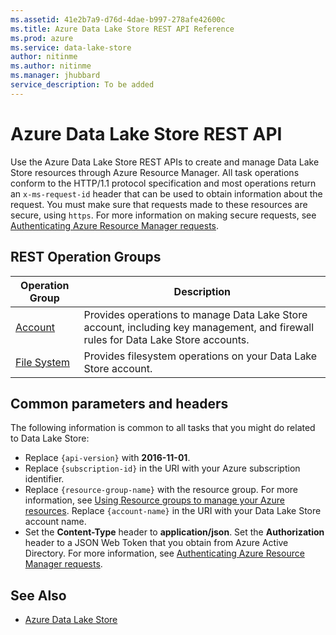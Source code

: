 ```yaml
---
ms.assetid: 41e2b7a9-d76d-4dae-b997-278afe42600c
ms.title: Azure Data Lake Store REST API Reference
ms.prod: azure
ms.service: data-lake-store
author: nitinme
ms.author: nitinme
ms.manager: jhubbard
service_description: To be added
---
```


# Azure Data Lake Store REST API

Use the Azure Data Lake Store REST APIs to create and manage Data Lake Store resources through Azure Resource Manager. All task operations conform to the HTTP/1.1 protocol specification and most operations return an `x-ms-request-id` header that can be used to obtain information about the request. You must make sure that requests made to these resources are secure, using `https`. For more information on making secure requests, see [Authenticating Azure Resource Manager requests](https://msdn.microsoft.com/library/azure/dn790557.aspx).

## REST Operation Groups

| Operation Group | Description |
|-----------------|-------------|
|[Account](~/docs-ref-autogen/datalakestore/Account.json)| Provides operations to manage Data Lake Store account, including key management, and firewall rules for Data Lake Store accounts. |
|[File System](webhdfs-filesystem-apis.md) | Provides filesystem operations on your Data Lake Store account. |

## <a name="bk_common"></a>Common parameters and headers

The following information is common to all tasks that you might do related to Data Lake Store:

* Replace `{api-version}` with **2016-11-01**.
* Replace `{subscription-id}` in the URI with your Azure subscription identifier.
* Replace `{resource-group-name}` with the resource group. For more information, see [Using Resource groups to manage your Azure resources](http://azure.microsoft.com/documentation/articles/azure-preview-portal-using-resource-groups/).
Replace `{account-name}` in the URI with your Data Lake Store account name.
* Set the **Content-Type** header to **application/json**.
Set the **Authorization** header to a JSON Web Token that you obtain from Azure Active Directory. For more information, see [Authenticating Azure Resource Manager requests](https://msdn.microsoft.com/library/azure/dn790557.aspx).


## See Also

- [Azure Data Lake Store](https://azure.microsoft.com/services/data-lake-store/)